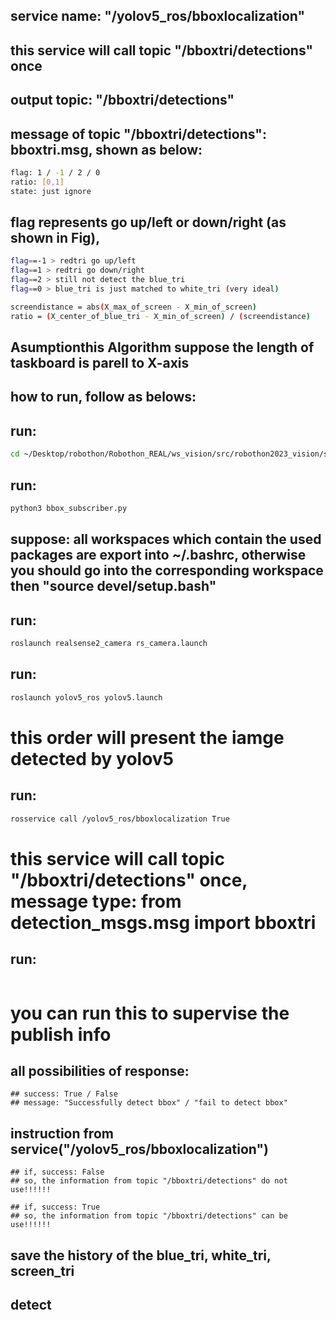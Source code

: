 ## service name: "/yolov5_ros/bboxlocalization"
## this service will call topic "/bboxtri/detections" once
## output topic: "/bboxtri/detections"
## message of topic "/bboxtri/detections": bboxtri.msg, shown as below:
```bash
flag: 1 / -1 / 2 / 0
ratio: [0,1]
state: just ignore
```
## flag represents go up/left or down/right (as shown in Fig), 
```bash
flag==-1 > redtri go up/left
flag==1 > redtri go down/right
flag==2 > still not detect the blue_tri
flag==0 > blue_tri is just matched to white_tri (very ideal)
```
```bash
screendistance = abs(X_max_of_screen - X_min_of_screen)
ratio = (X_center_of_blue_tri - X_min_of_screen) / (screendistance)
```
## Asumptionthis Algorithm suppose the length of taskboard is parell to X-axis

## how to run, follow as belows:
## run: 
```bash
cd ~/Desktop/robothon/Robothon_REAL/ws_vision/src/robothon2023_vision/src
```

## run: 
```bash
python3 bbox_subscriber.py
```

## suppose: all workspaces which contain the used packages are export into ~/.bashrc, otherwise you should go into the corresponding workspace then "source devel/setup.bash"

## run: 
```bash
roslaunch realsense2_camera rs_camera.launch
```
## run: 
```bash
roslaunch yolov5_ros yolov5.launch 
```
# this order will present the iamge detected by yolov5
## run: 
```bash
rosservice call /yolov5_ros/bboxlocalization True 
```
# this service will call topic "/bboxtri/detections" once, message type: from detection_msgs.msg import bboxtri

## run: 
```bashrostopic echo /bboxtri/detections  
```
# you can run this to supervise the publish info

## all possibilities of response:
    ## success: True / False
    ## message: "Successfully detect bbox" / "fail to detect bbox"

## instruction from service("/yolov5_ros/bboxlocalization")
    ## if, success: False
    ## so, the information from topic "/bboxtri/detections" do not use!!!!!!

    ## if, success: True
    ## so, the information from topic "/bboxtri/detections" can be use!!!!!!
    
## save the history of the blue_tri, white_tri, screen_tri
## detect 
